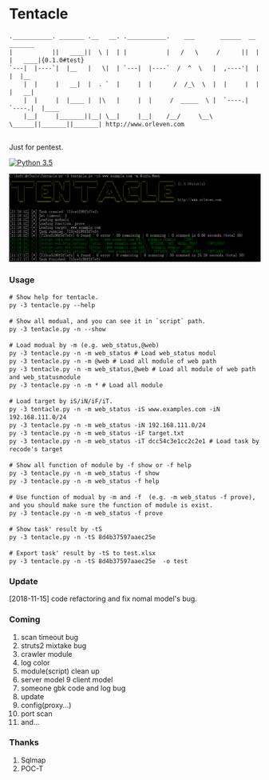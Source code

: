 # Tentacle

```
.___________. _______ .__   __. .___________.    ___       ______  __       _______
|           ||   ____||  \ |  | |           |   /   \     /      ||  |     |   ____|{0.1.0#test}
`---|  |----`|  |__   |   \|  | `---|  |----`  /  ^  \   |  ,----'|  |     |  |__
    |  |     |   __|  |  . `  |     |  |      /  /_\  \  |  |     |  |     |   __|
    |  |     |  |____ |  |\   |     |  |     /  _____  \ |  `----.|  `----.|  |____
    |__|     |_______||__| \__|     |__|    /__/     \__\ \______||_______||_______| http://www.orleven.com


```

Just for pentest.

[![Python 3.5](https://img.shields.io/badge/python-3.5-yellow.svg)](https://www.python.org/)

![show](https://raw.githubusercontent.com/orleven/tentacle/master/show/test.png)

### Usage

```
# Show help for tentacle.
py -3 tentacle.py --help

# Show all modual, and you can see it in `script` path.
py -3 tentacle.py -n --show

# Load modual by -m (e.g. web_status,@web)
py -3 tentacle.py -n -m web_status # Load web_status modul
py -3 tentacle.py -n -m @web # Load all module of web path
py -3 tentacle.py -n -m web_status,@web # Load all module of web path and web_statusmodule
py -3 tentacle.py -n -m * # Load all module

# Load target by iS/iN/iF/iT.
py -3 tentacle.py -n -m web_status -iS www.examples.com -iN 192.168.111.0/24
py -3 tentacle.py -n -m web_status -iN 192.168.111.0/24
py -3 tentacle.py -n -m web_status -iF target.txt
py -3 tentacle.py -n -m web_status -iT dcc54c3e1cc2c2e1 # Load task by recode's target

# Show all function of module by -f show or -f help
py -3 tentacle.py -n -m web_status -f show
py -3 tentacle.py -n -m web_status -f help

# Use function of modual by -m and -f  (e.g. -m web_status -f prove), and you should make sure the function of module is exist.
py -3 tentacle.py -n -m web_status -f prove

# Show task' result by -tS
py -3 tentacle.py -n -tS 8d4b37597aaec25e

# Export task' result by -tS to test.xlsx
py -3 tentacle.py -n -tS 8d4b37597aaec25e  -o test
```

### Update

[2018-11-15] code refactoring and fix nomal model's bug.

### Coming

1. scan timeout bug
2. struts2 mixtake bug
3. crawler module
6. log color
7. module(script) clean up
8. server model
9  client model
10. someone gbk code and log bug
11. update
12. config(proxy...)
13. port scan
14. and...


### Thanks

1. Sqlmap
2. POC-T

